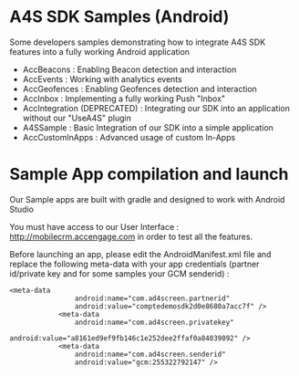 # A4S SDK Samples (Android)
Some developers samples demonstrating how to integrate A4S SDK features into a fully working Android application

- AccBeacons : Enabling Beacon detection and interaction
- AccEvents : Working with analytics events
- AccGeofences : Enabling Geofences detection and interaction
- AccInbox : Implementing a fully working Push "Inbox"
- AccIntegration (DEPRECATED) : Integrating our SDK into an application without our "UseA4S" plugin
- A4SSample : Basic Integration of our SDK into a simple application
- AccCustomInApps : Advanced usage of custom In-Apps

# Sample App compilation and launch
Our Sample apps are built with gradle and designed to work with Android Studio

You must have access to our User Interface : http://mobilecrm.accengage.com in order to test all the features.

Before launching an app, please edit the AndroidManifest.xml file and
replace the following meta-data with your app credentials (partner id/private key and for some samples your GCM senderid) :
```
<meta-data
                android:name="com.ad4screen.partnerid"
                android:value="comptedemosdk2d0e8680a7acc7f" />
            <meta-data
                android:name="com.ad4screen.privatekey"
                android:value="a8161ed9ef9fb146c1e252dee2ffaf0a84039092" />
            <meta-data
                android:name="com.ad4screen.senderid"
                android:value="gcm:255322792147" />
```
